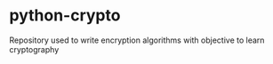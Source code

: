 # python-crypto
Repository used to write encryption algorithms with objective to learn cryptography
